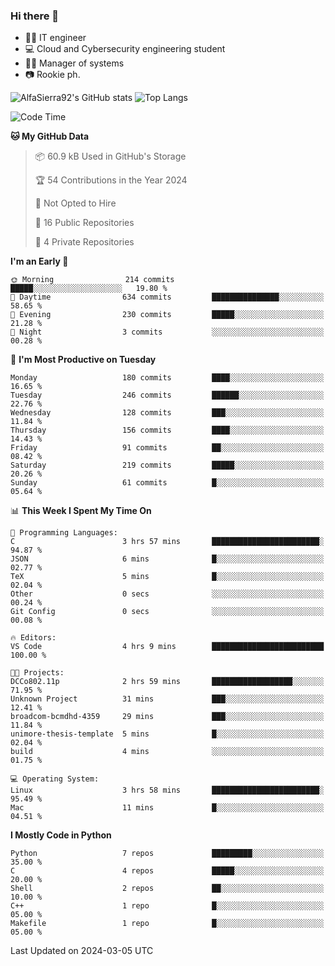 ### Hi there 👋
- 👨‍💻 IT engineer
- 💻 Cloud and Cybersecurity engineering student
- 👨‍💼 Manager of systems
- 📷 Rookie ph.


![AlfaSierra92's GitHub stats](https://github-readme-stats.vercel.app/api?username=AlfaSierra92&theme=nord)
![Top Langs](https://github-readme-stats.vercel.app/api/top-langs/?username=AlfaSierra92&theme=nord&layout=compact)

<!--START_SECTION:waka-->
![Code Time](http://img.shields.io/badge/Code%20Time-62%20hrs%2052%20mins-blue)

**🐱 My GitHub Data** 

> 📦 60.9 kB Used in GitHub's Storage 
 > 
> 🏆 54 Contributions in the Year 2024
 > 
> 🚫 Not Opted to Hire
 > 
> 📜 16 Public Repositories 
 > 
> 🔑 4 Private Repositories 
 > 
**I'm an Early 🐤** 

```text
🌞 Morning                214 commits         █████░░░░░░░░░░░░░░░░░░░░   19.80 % 
🌆 Daytime                634 commits         ███████████████░░░░░░░░░░   58.65 % 
🌃 Evening                230 commits         █████░░░░░░░░░░░░░░░░░░░░   21.28 % 
🌙 Night                  3 commits           ░░░░░░░░░░░░░░░░░░░░░░░░░   00.28 % 
```
📅 **I'm Most Productive on Tuesday** 

```text
Monday                   180 commits         ████░░░░░░░░░░░░░░░░░░░░░   16.65 % 
Tuesday                  246 commits         ██████░░░░░░░░░░░░░░░░░░░   22.76 % 
Wednesday                128 commits         ███░░░░░░░░░░░░░░░░░░░░░░   11.84 % 
Thursday                 156 commits         ████░░░░░░░░░░░░░░░░░░░░░   14.43 % 
Friday                   91 commits          ██░░░░░░░░░░░░░░░░░░░░░░░   08.42 % 
Saturday                 219 commits         █████░░░░░░░░░░░░░░░░░░░░   20.26 % 
Sunday                   61 commits          █░░░░░░░░░░░░░░░░░░░░░░░░   05.64 % 
```


📊 **This Week I Spent My Time On** 

```text
💬 Programming Languages: 
C                        3 hrs 57 mins       ████████████████████████░   94.87 % 
JSON                     6 mins              █░░░░░░░░░░░░░░░░░░░░░░░░   02.77 % 
TeX                      5 mins              █░░░░░░░░░░░░░░░░░░░░░░░░   02.04 % 
Other                    0 secs              ░░░░░░░░░░░░░░░░░░░░░░░░░   00.24 % 
Git Config               0 secs              ░░░░░░░░░░░░░░░░░░░░░░░░░   00.08 % 

🔥 Editors: 
VS Code                  4 hrs 9 mins        █████████████████████████   100.00 % 

🐱‍💻 Projects: 
DCCo802.11p              2 hrs 59 mins       ██████████████████░░░░░░░   71.95 % 
Unknown Project          31 mins             ███░░░░░░░░░░░░░░░░░░░░░░   12.41 % 
broadcom-bcmdhd-4359     29 mins             ███░░░░░░░░░░░░░░░░░░░░░░   11.84 % 
unimore-thesis-template  5 mins              █░░░░░░░░░░░░░░░░░░░░░░░░   02.04 % 
build                    4 mins              ░░░░░░░░░░░░░░░░░░░░░░░░░   01.75 % 

💻 Operating System: 
Linux                    3 hrs 58 mins       ████████████████████████░   95.49 % 
Mac                      11 mins             █░░░░░░░░░░░░░░░░░░░░░░░░   04.51 % 
```

**I Mostly Code in Python** 

```text
Python                   7 repos             █████████░░░░░░░░░░░░░░░░   35.00 % 
C                        4 repos             █████░░░░░░░░░░░░░░░░░░░░   20.00 % 
Shell                    2 repos             ██░░░░░░░░░░░░░░░░░░░░░░░   10.00 % 
C++                      1 repo              █░░░░░░░░░░░░░░░░░░░░░░░░   05.00 % 
Makefile                 1 repo              █░░░░░░░░░░░░░░░░░░░░░░░░   05.00 % 
```




 Last Updated on 2024-03-05 UTC
<!--END_SECTION:waka-->

<!--
**AlfaSierra92/AlfaSierra92** is a ✨ _special_ ✨ repository because its `README.md` (this file) appears on your GitHub profile.

Here are some ideas to get you started:

- 🔭 I’m currently working on ...
- 🌱 I’m currently learning ...
- 👯 I’m looking to collaborate on ...
- 🤔 I’m looking for help with ...
- 💬 Ask me about ...
- 📫 How to reach me: ...
- 😄 Pronouns: ...
- ⚡ Fun fact: ...
-->
